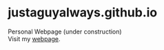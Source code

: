 # justaguyalways.github.io
Personal Webpage (under construction)  
Visit my [webpage](https://justaguyalways.github.io).
